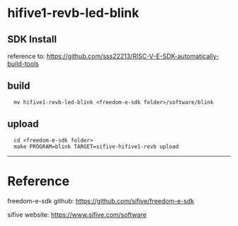 # hifive1-revb-led-blink


## SDK Install

reference to: https://github.com/sss22213/RISC-V-E-SDK-automatically-build-tools

## build
```
  mv hifive1-revb-led-blink <freedom-e-sdk folder>/software/blink
```

## upload
```
  cd <freedom-e-sdk folder>
  make PROGRAM=blink TARGET=sifive-hifive1-revb upload
```

---

# Reference

freedom-e-sdk github: https://github.com/sifive/freedom-e-sdk

sifive website: https://www.sifive.com/software
